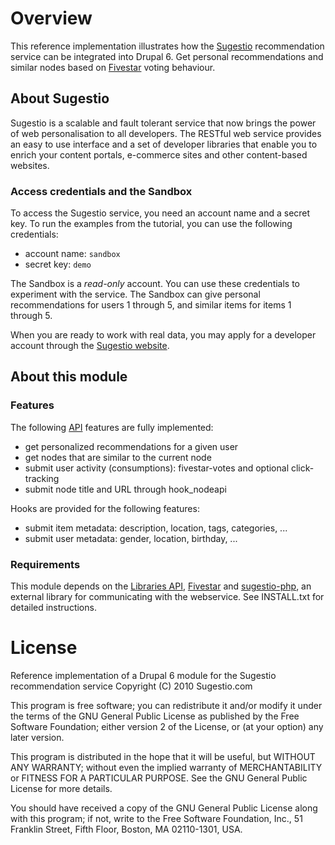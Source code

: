# Overview

This reference implementation illustrates how the [Sugestio](http://www.sugestio.com) 
recommendation service can be integrated into Drupal 6. Get personal recommendations and 
similar nodes based on [Fivestar](http://drupal.org/project/fivestar) voting behaviour.  

## About Sugestio

Sugestio is a scalable and fault tolerant service that now brings the power of 
web personalisation to all developers. The RESTful web service provides an easy to use 
interface and a set of developer libraries that enable you to enrich 
your content portals, e-commerce sites and other content-based websites.

### Access credentials and the Sandbox

To access the Sugestio service, you need an account name and a secret key. 
To run the examples from the tutorial, you can use the following credentials:

* account name: <code>sandbox</code>
* secret key: <code>demo</code>

The Sandbox is a *read-only* account. You can use these credentials to experiment 
with the service. The Sandbox can give personal recommendations for users 1 through 5, 
and similar items for items 1 through 5.

When you are ready to work with real data, you may apply for a developer account through 
the [Sugestio website](http://www.sugestio.com).  

## About this module

### Features

The following [API](http://www.sugestio.com/documentation) features are fully implemented:

* get personalized recommendations for a given user
* get nodes that are similar to the current node
* submit user activity (consumptions): fivestar-votes and optional click-tracking
* submit node title and URL through hook_nodeapi

Hooks are provided for the following features:

* submit item metadata: description, location, tags, categories, ...  	
* submit user metadata: gender, location, birthday, ...


### Requirements

This module depends on the [Libraries API](http://drupal.org/project/libraries), 
[Fivestar](http://drupal.org/project/fivestar) and 
[sugestio-php](http://github.com/sugestio/sugestio-php), an external library 
for communicating with the webservice. See INSTALL.txt for detailed instructions.

# License

Reference implementation of a Drupal 6 module for the Sugestio recommendation service
Copyright (C) 2010 Sugestio.com

This program is free software; you can redistribute it and/or
modify it under the terms of the GNU General Public License
as published by the Free Software Foundation; either version 2
of the License, or (at your option) any later version.

This program is distributed in the hope that it will be useful,
but WITHOUT ANY WARRANTY; without even the implied warranty of
MERCHANTABILITY or FITNESS FOR A PARTICULAR PURPOSE.  See the
GNU General Public License for more details.

You should have received a copy of the GNU General Public License
along with this program; if not, write to the Free Software
Foundation, Inc., 51 Franklin Street, Fifth Floor, Boston, MA  02110-1301, USA.